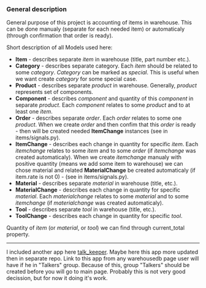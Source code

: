 ### General description

General purpose of this project is accounting of items in warehouse.
This can be done manualy (separate for each needed item) or automaticaly (through confirmation that order is ready).

Short description of all Models used here:
- __Item__ - describes separate *item* in warehouse (title, part number etc.).
- __Category__ - describes separate category. Each *item* should be related to some *category*. *Category* can be marked as *special*. This is useful when we want create *category* for some special case.
- __Product__ - describes separate *product* in warehouse. Generally, *product* represents set of components.
- __Component__ - describes *component* and quantity of this *component* in separate *product*. Each *component* relates to some *product* and to at least one *item*.
- __Order__ - describes separate *order*. Each *order* relates to some one *product*. When we create *order* and then confim that this *order* is ready - then will be created needed __ItemChange__ instances (see in items/signals.py).
- __ItemChange__ - describes each change in quantity for specific *item*. Each *itemchange* relates to some *item* and to some *order* (if *itemchange* was created automaticaly). When we create *itemchange* manualy with positive quantity (means we add some item to warehouse) we can chose material and related __MaterialChange__ be created automaticaly (if item.rate is not 0) - (see in items/signals.py).
- __Material__ - describes separate *material* in warehouse (title, etc.).
- __MaterialChange__ - describes each change in quantity for specific *material*. Each *materialchange* relates to some *material* and to some *itemchange* (if *materialchange* was created automaticaly).
- __Tool__ - describes separate *tool* in warehouse (title, etc.).
- __ToolChange__ - describes each change in quantity for specific *tool*.

Quantity of *item* (or *material*, or *tool*) we can find through current_total property.

___
I included another app here [talk_keeper](https://github.com/samitnuk/talks_keeper).
Maybe here this app more updated then in separate repo. Link to this app from any warehousedb page user will have if he in "Talkers" group.
Because of this, group "Talkers" should be created before you will go to main page.
Probably this is not very good decission, but for now it doing it's work.
